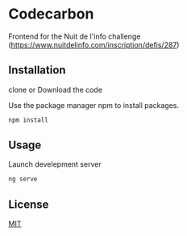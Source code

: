# Codecarbon

Frontend for the Nuit de l'info challenge (https://www.nuitdelinfo.com/inscription/defis/287)

## Installation

clone or Download the code

Use the package manager npm to install packages.

```bash
npm install
```

## Usage

Launch develepment server

```bash
ng serve
````

## License

[MIT](https://choosealicense.com/licenses/mit/)
